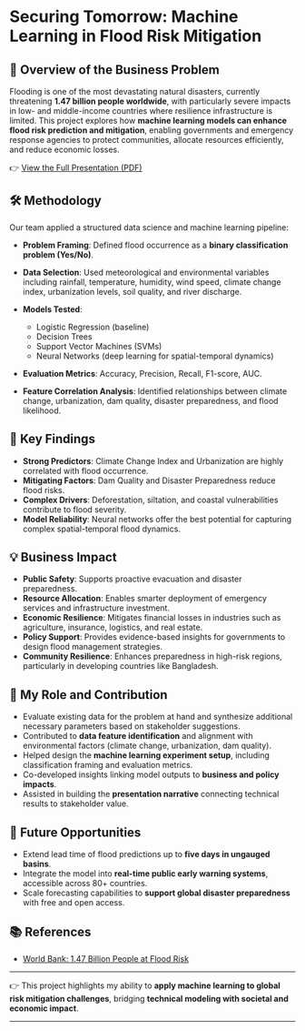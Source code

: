 # Securing Tomorrow: Machine Learning in Flood Risk Mitigation

## 📌 Overview of the Business Problem

Flooding is one of the most devastating natural disasters, currently threatening **1.47 billion people worldwide**, with particularly severe impacts in low- and middle-income countries where resilience infrastructure is limited. This project explores how **machine learning models can enhance flood risk prediction and mitigation**, enabling governments and emergency response agencies to protect communities, allocate resources efficiently, and reduce economic losses.

👉 [View the Full Presentation (PDF)](https://github.com/abdxxll/Project-Portfolio/blob/main/Project4_ML%20in%20Flood%20Risk%20Mitigation/Machine%20Learning%20in%20Flood%20Risk%20Mitigation.pdf)

## 🛠 Methodology

Our team applied a structured data science and machine learning pipeline:

* **Problem Framing**: Defined flood occurrence as a **binary classification problem (Yes/No)**.
* **Data Selection**: Used meteorological and environmental variables including rainfall, temperature, humidity, wind speed, climate change index, urbanization levels, soil quality, and river discharge.
* **Models Tested**:

  * Logistic Regression (baseline)
  * Decision Trees
  * Support Vector Machines (SVMs)
  * Neural Networks (deep learning for spatial-temporal dynamics)
* **Evaluation Metrics**: Accuracy, Precision, Recall, F1-score, AUC.
* **Feature Correlation Analysis**: Identified relationships between climate change, urbanization, dam quality, disaster preparedness, and flood likelihood.

## 🔑 Key Findings

* **Strong Predictors**: Climate Change Index and Urbanization are highly correlated with flood occurrence.
* **Mitigating Factors**: Dam Quality and Disaster Preparedness reduce flood risks.
* **Complex Drivers**: Deforestation, siltation, and coastal vulnerabilities contribute to flood severity.
* **Model Reliability**: Neural networks offer the best potential for capturing complex spatial-temporal flood dynamics.

## 💡 Business Impact

* **Public Safety**: Supports proactive evacuation and disaster preparedness.
* **Resource Allocation**: Enables smarter deployment of emergency services and infrastructure investment.
* **Economic Resilience**: Mitigates financial losses in industries such as agriculture, insurance, logistics, and real estate.
* **Policy Support**: Provides evidence-based insights for governments to design flood management strategies.
* **Community Resilience**: Enhances preparedness in high-risk regions, particularly in developing countries like Bangladesh.

## 🙋 My Role and Contribution

* Evaluate existing data for the problem at hand and synthesize additional necessary parameters based on stakeholder suggestions. 
* Contributed to **data feature identification** and alignment with environmental factors (climate change, urbanization, dam quality).
* Helped design the **machine learning experiment setup**, including classification framing and evaluation metrics.
* Co-developed insights linking model outputs to **business and policy impacts**.
* Assisted in building the **presentation narrative** connecting technical results to stakeholder value.

## 🚀 Future Opportunities

* Extend lead time of flood predictions up to **five days in ungauged basins**.
* Integrate the model into **real-time public early warning systems**, accessible across 80+ countries.
* Scale forecasting capabilities to **support global disaster preparedness** with free and open access.

## 📚 References

* [World Bank: 1.47 Billion People at Flood Risk](https://blogs.worldbank.org/en/climatechange/147-billion-people-face-flood-risk-worldwide-over-third-it-could-be-devastating)

---

👉 This project highlights my ability to **apply machine learning to global risk mitigation challenges**, bridging **technical modeling with societal and economic impact**.

---

